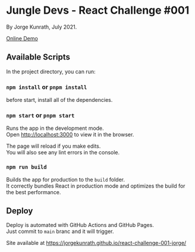 # Jungle Devs - React Challenge #001

By Jorge Kunrath, July 2021.

[Online Demo](https://jorgekunrath.github.io/react-challenge-001-jorge/)

## Available Scripts

In the project directory, you can run:

### `npm install` or `pnpm install`

before start, install all of the dependencies.

### `npm start` or `pnpm start`

Runs the app in the development mode.\
Open [http://localhost:3000](http://localhost:3000) to view it in the browser.

The page will reload if you make edits.\
You will also see any lint errors in the console.

### `npm run build`

Builds the app for production to the `build` folder.\
It correctly bundles React in production mode and optimizes the build for the best performance.

## Deploy

Deploy is automated with GitHub Actions and GitHub Pages.\
Just commit to `main` branc and it will trigger.

Site available at https://jorgekunrath.github.io/react-challenge-001-jorge/
